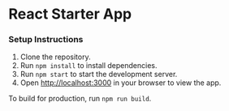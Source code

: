 # React Starter App

### Setup Instructions

1. Clone the repository.
2. Run `npm install` to install dependencies.
3. Run `npm start` to start the development server.
4. Open [http://localhost:3000](http://localhost:3000) in your browser to view the app.

To build for production, run `npm run build`.